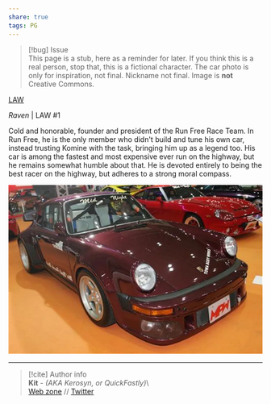 ```yaml
---  
share: true  
tags: PG  
---  
```

> [!bug] Issue  
> This page is a stub, here as a reminder for later. If you think this is a real person, stop that, this is a fictional character. The car photo is only for inspiration, not final. Nickname not final. Image is **not** Creative Commons.  
  
[LAW](../../World/Organizations/LAW)  
  
*Raven* | LAW #1  
  
Cold and honorable, founder and president of the Run Free Race Team. In Run Free, he is the only member who didn't build and tune his own car, instead trusting Komine with the task, bringing him up as a legend too. His car is among the fastest and most expensive ever run on the highway, but he remains somewhat humble about that. He is devoted entirely to being the best racer on the highway, but adheres to a strong moral compass.  
  
![yoshida car insp.png](../../../assets/img/yoshida%20car%20insp.png)  
  
-----  
> [!cite] Author info  
> **Kit** - *(AKA Kerosyn, or QuickFastly)*\  
> [Web zone](https://kitabe.link) // [Twitter](https://twitter.com/Kerosyn_)